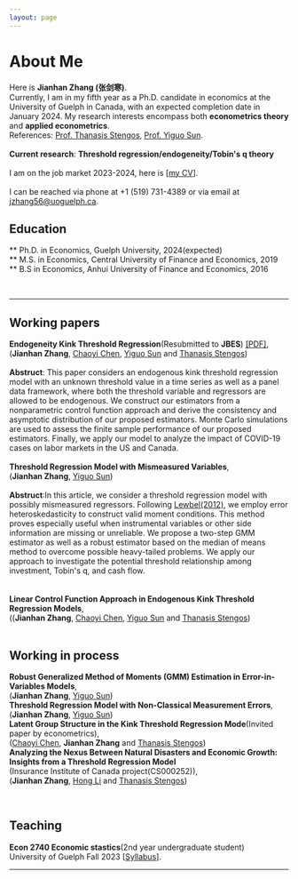 ```yaml
---
layout: page
---
```


# About Me


Here is **Jianhan Zhang (张剑寒)**.       
Currently, I am in my fifth year as a Ph.D. candidate in economics at the University of Guelph in Canada, with an expected completion date in January 2024. My research interests encompass both **econometrics theory** and **applied econometrics**.  
References: [Prof. Thanasis Stengos](https://www.uoguelph.ca/lang/people/thanasis-stengos), [Prof. Yiguo Sun](https://www.uoguelph.ca/lang/people/yiguo-sun).   
<br> 
 **Current research**: **Threshold regression/endogeneity/Tobin's q theory**  
 <br>
 I am on the job market 2023-2024, here is [[my CV](https://jianhzhang.github.io/file/Jianhan_Zhang_CV_11172023.pdf)].  
 <br>
 I can be reached via phone at +1 (519) 731-4389 or via email at <a href="mailto:jzhang56@uoguelph.ca">jzhang56@uoguelph.ca</a>.
<br>

## Education  
** Ph.D. in Economics, Guelph University, 2024(expected)  
** M.S. in Economics, Central University of Finance and Economics, 2019  
** B.S in Economics,  Anhui University of Finance and Economics, 2016  

<br>

---
## Working papers  
**Endogeneity Kink Threshold Regression**(Resubmitted to **JBES**) [[PDF]](https://jianhzhang.github.io/file/Endogenous_kink.pdf),  
(**Jianhan Zhang**, [Chaoyi Chen](https://www.chenchaoyi.com), [Yiguo Sun](https://www.uoguelph.ca/lang/people/yiguo-sun) and [Thanasis Stengos](https://www.uoguelph.ca/lang/people/thanasis-stengos))  
<br/> 
**Abstruct**: This paper considers an endogenous kink threshold regression model with an unknown threshold value in a time series as well as a panel data framework, where both the threshold variable and regressors are allowed to be endogenous. We construct our estimators from a nonparametric control function approach and derive the consistency and asymptotic distribution of our proposed estimators. Monte Carlo simulations are used to assess the finite sample performance of our proposed estimators. Finally, we apply our model to analyze the impact of COVID-19 cases on labor markets in the US and Canada. 
<br/>   
**Threshold Regression Model with Mismeasured Variables**,    
(**Jianhan Zhang**, [Yiguo Sun](https://www.uoguelph.ca/lang/people/yiguo-sun))   
<br/> 
**Abstruct**:In this article, we consider a threshold regression model with possibly mismeasured regressors. Following [Lewbel(2012)](https://www.tandfonline.com/doi/full/10.1080/07350015.2012.643126), we employ error heteroskedasticity to construct valid moment conditions. This method proves especially useful when instrumental variables or other side information are missing or unreliable. We propose a two-step GMM estimator as well as a robust estimator based on the median of means method to overcome possible heavy-tailed problems. We apply our approach to investigate the potential threshold relationship among investment, Tobin's q, and cash flow.  
<br/>   
**Linear Control Function Approach in Endogenous Kink Threshold Regression Models**,   
((**Jianhan Zhang**, [Chaoyi Chen](https://www.chenchaoyi.com), [Yiguo Sun](https://www.uoguelph.ca/lang/people/yiguo-sun) and [Thanasis Stengos](https://www.uoguelph.ca/lang/people/thanasis-stengos))  
<br/>  
## Working in process 
**Robust Generalized Method of Moments (GMM) Estimation in Error-in-Variables Models**,    
(**Jianhan Zhang**, [Yiguo Sun](https://www.uoguelph.ca/lang/people/yiguo-sun))  
**Threshold Regression Model with Non-Classical Measurement Errors**,    
(**Jianhan Zhang**, [Yiguo Sun](https://www.uoguelph.ca/lang/people/yiguo-sun))     
**Latent Group Structure in the Kink Threshold Regression Mode**(Invited paper by econometrics),    
([Chaoyi Chen](https://www.chenchaoyi.com), **Jianhan Zhang** and [Thanasis Stengos](https://www.uoguelph.ca/lang/people/thanasis-stengos))    
**Analyzing the Nexus Between Natural Disasters and Economic Growth: Insights from a Threshold Regression Model**  
(Insurance Institute of Canada project(CS000252)),    
(**Jianhan Zhang**, [Hong Li](https://www.uoguelph.ca/lang/people/hong-li) and [Thanasis Stengos](https://www.uoguelph.ca/lang/people/thanasis-stengos))     




<br>

## Teaching  
**Econ 2740 Economic stastics**(2nd year undergraduate student)  
University of Guelph  Fall 2023  [[Syllabus](https://jianhzhang.github.io/file/ECON_2740_03_F23.pdf)].


---

